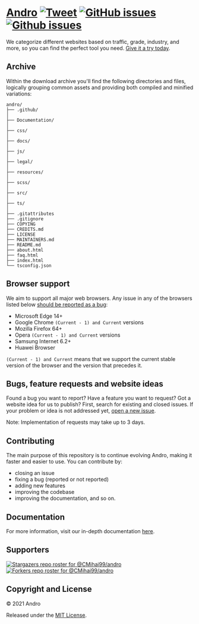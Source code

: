 <!-- SPDX-License-Identifier: MIT -->

# [Andro](https://cmihai99.github.io/andro) [![Tweet](https://img.shields.io/twitter/url/http/shields.io.svg?style=social)](https://twitter.com/intent/tweet?text=Find%20over%20100%20new%20and%20exciting%20websites%20at&url=http://cmihai99.github.io/andro&via=androteamfaq&hashtags=andro,webdevelopment,website,websitefinder,developers) [![GitHub issues](https://img.shields.io/github/issues/CMihai99/andro)](https://github.com/CMihai99/andro/issues) [![Github issues](https://img.shields.io/github/issues-closed/CMihai99/andro)](https://github.com/CMihai99/andro/issues?q=is%3Aissue+is%3Aclosed)

We categorize different websites based on traffic, grade,
industry, and more, so you can find the perfect tool you need.
[Give it a try today](https://cmihai99.github.io/andro/categories.html).

## Archive

Within the download archive you'll find the following directories and files,
logically grouping common assets and providing both compiled and minified variations:

```
andro/
├── .github/
│
├── Documentation/
│
├── css/
│
├── docs/
│
├── js/
│
├── legal/
│
├── resources/
│
├── scss/
│
├── src/
│
├── ts/
│
├── .gitattributes
├── .gitignore
├── COPYING
├── CREDITS.md
├── LICENSE
├── MAINTAINERS.md
├── README.md
├── about.html
├── faq.html
├── index.html
└── tsconfig.json
```

## Browser support

We aim to support all major web browsers. Any issue in any of the browsers listed below
[should be reported as a bug](https://github.com/CMihai99/andro/issues/new?assignees=&labels=bug&template=bug_report.md&title=%5BBug%5D):

- Microsoft Edge 14+
- Google Chrome ``(Current - 1) and Current`` versions
- Mozilla Firefox 64+
- Opera ``(Current - 1) and Current`` versions
- Samsung Internet 6.2+
- Huawei Browser

``(Current - 1) and Current`` means that we support the current stable version
of the browser and the version that precedes it.

<!-- ## Device support

We also aim to support all major devices. Any issue in any of the devices listed below
[should be reported as a bug](https://github.com/CMihai99/andro/issues/new?assignees=&labels=bug&template=bug_report.md&title=%5BBug%5D):

- High resolution desktops
- Low resolution desktops
- High resolution tablets and smartphones
- Low resolution tablets and smartphones -->

## Bugs, feature requests and website ideas

Found a bug you want to report? Have a feature you want to request?
Got a website idea for us to publish? First,
search for existing and closed issues.
If your problem or idea is not addressed yet,
[open a new issue](https://github.com/CMihai99/andro/issues/new/choose).

Note: Implementation of requests may take up to 3 days.

## Contributing

The main purpose of this repository is to continue evolving Andro, making it faster and easier to use.
You can contribute by:
- closing an issue
- fixing a bug (reported or not reported)
- adding new features
- improving the codebase
- improving the documentation, and so on.

## Documentation

For more information, visit our in-depth documentation [here](https://github.com/CMihai99/andro/tree/main/Documentation).

## Supporters

[![Stargazers repo roster for @CMihai99/andro](https://reporoster.com/stars/CMihai99/andro)](https://github.com/CMihai99/andro/stargazers)
[![Forkers repo roster for @CMihai99/andro](https://reporoster.com/forks/CMihai99/andro)](https://github.com/CMihai99/andro/network/members)

## Copyright and License

© 2021 Andro

Released under the [MIT License](LICENSE).